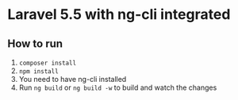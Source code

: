 # Laravel 5.5 with ng-cli integrated

## How to run
1. `composer install`
2. `npm install`
3. You need to have ng-cli installed
4. Run `ng build` or `ng build -w` to build and watch the changes
